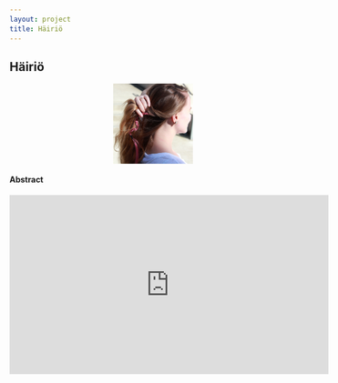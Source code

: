 ```yaml
---
layout: project
title: Häiriö
---
```


## Häiriö

<style>
img { display: inline; }
img#illumination { width: 10em; }
img.proj { display: block; margin: auto; }
</style>

<img id="illumination" class="proj" src="/src/img/hairio-thumbnail.jpg">

#### Abstract


<center>
<iframe width="560" height="315" src="https://www.youtube.com/embed/8JV2D7gJ5HI" frameborder="0" allow="autoplay; encrypted-media" allowfullscreen></iframe>
</center>
